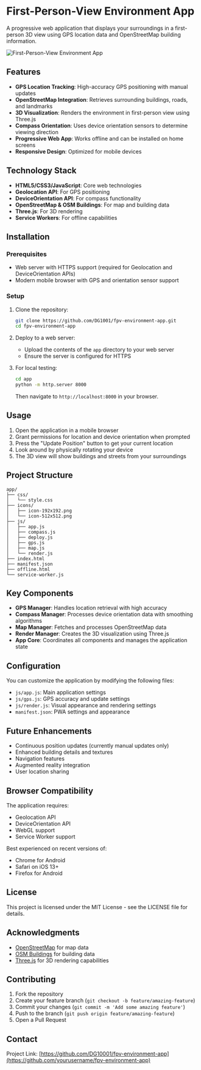 # First-Person-View Environment App

A progressive web application that displays your surroundings in a first-person 3D view using GPS location data and OpenStreetMap building information.

![First-Person-View Environment App](https://github.com/DG1001/fpv-environment-app/raw/main/screenshots/app-preview.png)

## Features

- **GPS Location Tracking**: High-accuracy GPS positioning with manual updates
- **OpenStreetMap Integration**: Retrieves surrounding buildings, roads, and landmarks
- **3D Visualization**: Renders the environment in first-person view using Three.js
- **Compass Orientation**: Uses device orientation sensors to determine viewing direction
- **Progressive Web App**: Works offline and can be installed on home screens
- **Responsive Design**: Optimized for mobile devices

## Technology Stack

- **HTML5/CSS3/JavaScript**: Core web technologies
- **Geolocation API**: For GPS positioning
- **DeviceOrientation API**: For compass functionality
- **OpenStreetMap & OSM Buildings**: For map and building data
- **Three.js**: For 3D rendering
- **Service Workers**: For offline capabilities

## Installation

### Prerequisites

- Web server with HTTPS support (required for Geolocation and DeviceOrientation APIs)
- Modern mobile browser with GPS and orientation sensor support

### Setup

1. Clone the repository:
   ```bash
   git clone https://github.com/DG1001/fpv-environment-app.git
   cd fpv-environment-app
   ```

2. Deploy to a web server:
   - Upload the contents of the `app` directory to your web server
   - Ensure the server is configured for HTTPS

3. For local testing:
   ```bash
   cd app
   python -m http.server 8000
   ```
   Then navigate to `http://localhost:8000` in your browser.

## Usage

1. Open the application in a mobile browser
2. Grant permissions for location and device orientation when prompted
3. Press the "Update Position" button to get your current location
4. Look around by physically rotating your device
5. The 3D view will show buildings and streets from your surroundings

## Project Structure

```
app/
├── css/
│   └── style.css
├── icons/
│   ├── icon-192x192.png
│   └── icon-512x512.png
├── js/
│   ├── app.js
│   ├── compass.js
│   ├── deploy.js
│   ├── gps.js
│   ├── map.js
│   └── render.js
├── index.html
├── manifest.json
├── offline.html
└── service-worker.js
```

## Key Components

- **GPS Manager**: Handles location retrieval with high accuracy
- **Compass Manager**: Processes device orientation data with smoothing algorithms
- **Map Manager**: Fetches and processes OpenStreetMap data
- **Render Manager**: Creates the 3D visualization using Three.js
- **App Core**: Coordinates all components and manages the application state

## Configuration

You can customize the application by modifying the following files:

- `js/app.js`: Main application settings
- `js/gps.js`: GPS accuracy and update settings
- `js/render.js`: Visual appearance and rendering settings
- `manifest.json`: PWA settings and appearance

## Future Enhancements

- Continuous position updates (currently manual updates only)
- Enhanced building details and textures
- Navigation features
- Augmented reality integration
- User location sharing

## Browser Compatibility

The application requires:
- Geolocation API
- DeviceOrientation API
- WebGL support
- Service Worker support

Best experienced on recent versions of:
- Chrome for Android
- Safari on iOS 13+
- Firefox for Android

## License

This project is licensed under the MIT License - see the LICENSE file for details.

## Acknowledgments

- [OpenStreetMap](https://www.openstreetmap.org/) for map data
- [OSM Buildings](https://osmbuildings.org/) for building data
- [Three.js](https://threejs.org/) for 3D rendering capabilities

## Contributing

1. Fork the repository
2. Create your feature branch (`git checkout -b feature/amazing-feature`)
3. Commit your changes (`git commit -m 'Add some amazing feature'`)
4. Push to the branch (`git push origin feature/amazing-feature`)
5. Open a Pull Request

## Contact

Project Link: [https://github.com/DG10001/fpv-environment-app](https://github.com/yourusername/fpv-environment-app)
